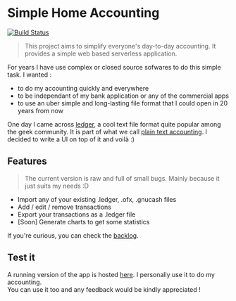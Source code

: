 # Simple Home Accounting

[![Build Status](https://travis-ci.org/borsini/simple-home-accounting.svg?branch=develop)](https://travis-ci.org/borsini/simple-home-accounting)



> This project aims to simplify everyone's day-to-day accounting. It provides a simple web based serverless application.

For years I have use complex or closed source sofwares to do this simple task. I wanted :
- to do my accounting quickly and everywhere
- to be independant of my bank application or any of the commercial apps
- to use an uber simple and long-lasting file format that I could open  in 20 years from now

One day I came across [ledger](https://www.ledger-cli.org/), a cool text file format quite popular among the geek community. It is part of what we call [plain text accounting](http://plaintextaccounting.org). I decided to write a UI on top of it and voilà :)

## Features

> The current version is raw and full of small bugs. Mainly because it just suits my needs :D

- Import any of your existing .ledger, .ofx, .gnucash files
- Add / edit / remove transactions
- Export your transactions as a .ledger file
- [Soon] Generate charts to get some statistics

If you're curious, you can check the [backlog](https://github.com/Benlenem/ledger-charts/projects).

## Test it

A running version of the app is hosted [here](https://ledger-ui.firebaseapp.com/). I personally use it to do my accounting.</br>You can use it too and any feedback would be kindly appreciated !
